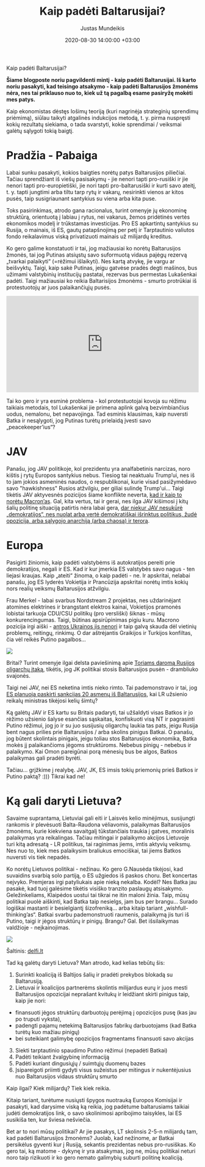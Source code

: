 ﻿---
title: Kaip padėti Baltarusijai?
date: 2020-08-30 14:00:00 +03:00
author: Justas Mundeikis
layout: post
comments: true
citation: false
image:  /assets/2020/08/30/screenshot.jpg
thumbnail: /assets/2020/08/30/thumb.screenshot.jpg
categories:
 - Politika
tags:
 - Baltarusija
---
Kaip padėti Baltarusijai?

**Šiame blogposte noriu pagvildenti mintį - kaip padėti Baltarusijai. Iš karto noriu pasakyti, kad teisingo atsakymo - kaip padėti Baltarusijos žmonėms nėra, nes tai priklauso nuo to, kiek už tą pagalbą esame pasiryžę mokėti mes patys.**<!--more-->

Kaip ekonomistas dėstęs lošimų teoriją (kuri nagrinėja strateginių sprendimų priėmimą), siūlau taikyti atgalinės indukcijos metodą, t. y. pirma nuspręsti kokių rezultatų siekiama, o tada svarstyti, kokie sprendimai / veiksmai galėtų sąlygoti tokią baigtį.

# Pradžia - Pabaiga

Labai sunku pasakyti, kokios baigties norėtų patys Baltarusijos piliečiai. Tačiau sprendžiant iš viešų pasisakymų - jie nenori tapti pro-rusiški ir jie nenori tapti pro-europietiški, jie nori tapti pro-baltarusiški ir kurti savo ateitį, t. y. tapti jungtimi arba tiltu tarp rytų ir vakarų, nesirinkti vienos ar kitos pusės, taip susigriaunant santykius su viena arba kita puse.

Toks pasirinkimas, atrodo gana racionalus, turint omenyje jų ekonominę struktūrą, orientuotą į labiau į rytus, nei vakarus, žemos pridėtinės vertės ekonomikos modelį ir trūkstamas investicijas. Pro ES apkartintų santykius su Rusija, o mainais, iš ES, gautų patapšnojimą per petį ir Tarptautinio valiutos fondo reikalavimus viską privatizuoti mainais už milijardų kreditus.

Ko gero galime konstatuoti ir tai, jog mažiausiai ko norėtų Baltarusijos žmonės, tai jog Putinas atsiųstų savo suformuotą vidaus pajėgų rezervą „tvarkai palaikyti“ (=rėžimui išlaikyti). Nes kartą atvykę, jie vargu ar beišvyktų. Taigi, kaip sakė Putinas, jeigu gatvėse pradės degti mašinos, bus užimami valstybinių institucijų pastatai, rezervas bus permestas Lukašenkai padėti. Taigi mažiausiai ko reikia Baltarisijos žmonėms - smurto protrūkiai iš protestuotojų ar juos palaikančiųjų pusės.

<div style="position: relative; overflow: hidden; padding-top: 50%;"><iframe style="position: absolute; top: 0;left: 0; width: 100%; height: 100%;border: 0;" src="https://www.youtube.com/embed/-Kex0nZCGGA" frameborder='0' scrolling='no' allowfullscreen></iframe></div>

Tai ko gero ir yra esminė problema - kol protestuotojai kovoja su rėžimu taikiais metodais, tol Lukašenkai jie primena aplink galvą bezvimbiančius uodus, nemalonu, bet nepavojinga. Tad esminis klausimas, kaip nuversti Batka ir nesąlygoti, jog Putinas turėtų prielaidą įvesti savo „peacekeeper’ius“?

# JAV

Panašu, jog JAV politikoje, kol prezidentu yra analfabetinis narcizas, noro kištis į rytų Europos santykius nebus. Tiesiog tai neaktualu Trump’ui, nes iš to jam jokios asmeninės naudos, o respublikonai, kurie visad pasižymėdavo savo "hawkishness" Rusios atžvilgiu, per giliai sulindę Trump'ui... Taigi tikėtis JAV aktyvesnės pozicijos šiame konflikte neverta, [kad ir kaip to norėtų Macron’as](https://www.politico.eu/article/emmanuel-macron-calls-on-us-to-do-more-on-world-stage-dodges-question-donald-trump-reelection/). Gal, kita vertus, tai ir gerai, nes ilga JAV kišimosi į kitų šalių politinę situaciją patirtis nėra labai gera, [dar niekur JAV nesukūrė „demokratijos“, nes nuolat arba vertė demokratiškai išrinktus politikus, žudė opoziciją, arba sąlygojo anarchiją (arba chaosą) ir terorą](https://www.imdb.com/title/tt1494191/).

# Europa

Pasigirti žiniomis, kaip padėti valstybėms iš autokratijos pereiti prie demokratijos, negali ir ES. Kad ir kur įmerkia ES valstybės savo nagus - ten liejasi kraujas. Kaip „ateiti“ žinoma, o kaip padėti - ne. Ir apskritai, nelabai panašu, jog ES lyderės Vokietija ir Prancūzija apskritai norėtų imtis kokių nors realių veiksmų Baltarusijos atžvilgiu.

Frau Merkel - labai svarbus Nordstream 2 projektas, nes uždarinėjant atomines elektrines ir brangstant elektros kainai, Vokietijos pramonės lobistai tarkuoja CDU/CSU politikų (pro versliški) šiknas - mūsų konkurencingumas. Taigi, būtinas apsirūpinimas pigiu kuru. Macrono pozicija irgi aiški - [antros Ukrainos jis nenori](https://www.politico.eu/article/emmanuel-macron-wants-to-avoid-a-repeat-of-ukraine-crimea-in-belarus/) ir taip galvą skauda dėl vietinių problemų, reitingų, rinkimų. O dar aštrėjantis Graikijos ir Turkijos konfiltas, čia vėl reikės Putino pagalbos...

![](/assets/2020/08/30/skynews-syria-conference-putin_4467168.jpg)

Britai? Turint omenyje ilgai delsta paviešinimą apie [Toriams daromą Rusijos oligarchų įtaką](https://www.theguardian.com/world/2020/jul/21/just-what-does-the-uk-russia-report-say-key-points-explained), tikėtis, jog JK politikai stosis Baltarusijos pusėn - drambliuko svajonės.

Taigi nei JAV, nei ES neketina imtis nieko rimto. Tai pademonstravo ir tai, jog [ES planuoja paskirti sankcijas 20 asmenų iš Baltarusijos](https://www.aljazeera.com/news/2020/08/eu-blacklist-20-belarus-officials-press-leader-200828084107041.html), kai LR užsienio reikalų ministras tikėjosi kelių šimtų?

Ką galėtų JAV ir ES kartu su Britais padaryti, tai užšaldyti visas Batkos ir jo rėžimo užsienio šalyse esančias sąskaitas, konfiskuoti visą NT ir pagrasinti Putino rėžimui, jog jo ir su juo susijusių oligarchų laukia tas pats, jeigu Rusija bent nagus prilies prie Baltarusijos / arba skolins pinigus Batkai. O panašu, jog būtent skolintais pinigais, jeigu toliau stos Baltarusijos ekonomika, Batka mokės jį palaikančioms jėgoms struktūroms. Nebebus pinigų - nebebus ir palaikymo. Kai Omon pareigūnai porą mėnesių bus be algos, Batkos palaikymas gali pradėti byrėti.

Tačiau… grįžkime į realybę. JAV, JK, ES imsis tokių priemonių prieš Batkos ir Putino paktą? :))) Tikrai kad ne!

# Ką gali daryti Lietuva?

Savaime suprantama, Lietuviai gali eiti ir Laisvės kelio minėjimus, susijungti rankomis ir plevėsuoti Balta-Raudona vėliavomis, palaikymas Baltarusijos žmonėms, kurie kiekviena savaitgalį tūkstančiais traukia į gatves, moralinis palaikymas yra reikalingas. Tačiau mitingai ir palaikymo akcijos Lietuvoje turi kitą adresatą - LR politikus, tai raginimas jiems, imtis aktyvių veiksmų. Nes nuo to, kiek mes palaikysim braliukus emociškai, tai jiems Batkos nuversti vis tiek nepadės.

Ko norėtų Lietuvos politikai - nežinau. Ko gero G.Nausėda tikėjosi, kad suvaidins svarbią solo partiją, o ES užgiedos iš paskos choru. Bet koncertas neįvyko. Premjeras irgi patyliukais apie nieką nekalba. Kodėl? Nes Batka jau pasakė, kad tuoj galėsime tikėtis visiško tranzito paslaugų atsisakymo. Geležinkeliams, Klaipėdos uostui tai tikrai ne itin maloni žinia. Taip, mūsų politikai puolė aiškinti, kad Batka taip nesielgs, jam bus per brangu… Surado logiškai mastanti ir besielgiantį šizofreniką… arba kitaip tariant „wishfull-thinking’as“. Batkai svarbu pademonstruoti raumenis, palaikymą jis turi iš Putino, taigi ir jėgos struktūrų ir pinigų. Brangu? Gal. Bet išsilaikymas valdžioje - neįkainojimas.

![](/assets/2020/08/30/sinkvecius.png)

Šaltinis: [delfi.lt](https://www.delfi.lt/verslas/verslas/lukasenka-pagrasino-lietuvai-ir-lenkijai-mes-jiems-parodysim-ka-reiskia-sankcijos.d?id=85105055)


Tad ką galėtų daryti Lietuva? Man atrodo, kad kelias tebūtų šis:

1. Surinkti koaliciją iš Baltijos šalių ir pradėti prekybos blokadą su Baltarusiją.
2. Lietuvai ir koalicijos partnerėms skolintis milijardus eurų ir juos mesti Baltarusijos opozicijai neprašant kvitukų ir leidžiant skirti pinigus taip, kaip jie nori:
 * finansuoti jėgos struktūrų darbuotojų perėjimą į opozicijos pusę (kas jau po truputi vyksta),
 * padengti pajamų netekimą Baltarusijos fabrikų darbuotojams (kad Batka turėtų kuo mažiau pinigų)
 * bei suteikiant galimybę opozicijos fragmentams finansuoti savo akcijas
3. Siekti tarptautinio spaudimo Putino rėžimui (nepadėti Batkai)
4. Padėti teikiant žvalgybinę informaciją
5. Padėti kuriant dingusiųjų / suimtųjų duomenų bazes
6. Įsipareigoti priimti gydyti visus sužeistus per mitingus ir nukentėjusius nuo Baltarusijos vidaus struktūrų smurto

Kaip ilgai? Kiek milijardų?  Tiek kiek reikia.

Kitaip tariant, turėtume nusiųsti špygos nuotrauką Europos Komisijai ir pasakyti, kad darysime viską ką reikia, jog padėtume baltarusiams taikiai judėti demokratijos link, o savo skolinimosi apribojimo taisykles, lai ES susikiša ten, kur šviesa nešviečia.

Bet ar to nori mūsų politikai? Ar jie pasakys, LT skolinsis 2-5-n milijardų tam, kad padėti Baltarusijos žmonėms? Juolab, kad nežinome, ar Batkai persikėlus gyventi kur į Rusiją, sekantis prezidentas nebus pro-rusiškas. Ko gero tai, ką matome - dykynę ir yra atsakymas, jog ne, mūsų politikai neturi noro taip rizikuoti ir ko gero nemato galimybių suburti politinę koaliciją.
